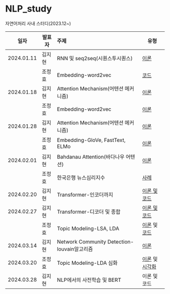 # NLP_study
자연어처리 사내 스터디(2023.12~)

|일자|발표자|주제|유형|
|------|---|:---|---|
|2024.01.11|김지현|RNN 및 seq2seq(시퀀스투시퀀스)|[이론](https://github.com/kjh8331267/NLP_study/blob/main/slide/RNN(%EC%88%9C%ED%99%98%EC%8B%A0%EA%B2%BD%EB%A7%9D)%20%EB%B0%8F%20seq2seq(%EC%8B%9C%ED%80%80%EC%8A%A4%ED%88%AC%EC%8B%9C%ED%80%80%EC%8A%A4).pdf)|
||조정효|Embedding-word2vec|[코드](https://github.com/jo-cho/nlp_study/blob/main/1_NLP_SUANLAB/_07_%EC%9E%84%EB%B2%A0%EB%94%A9(Embedding).ipynb)|
2024.01.18|김지현|Attention Mechanism(어텐션 메커니즘)|[이론](https://github.com/kjh8331267/NLP_study/blob/main/slide/Attention%20Mechanism(%EC%96%B4%ED%85%90%EC%85%98%20%EB%A9%94%EC%BB%A4%EB%8B%88%EC%A6%98).pdf)|
||조정효|Embedding-word2vec|[이론](https://github.com/jo-cho/nlp_study/blob/main/4_PPTS/word_embedding.pdf)|
2024.01.28|김지현|Attention Mechanism(어텐션 메커니즘)|[이론](https://github.com/kjh8331267/NLP_study/blob/main/slide/Attention%20Mechanism(%EC%96%B4%ED%85%90%EC%85%98%20%EB%A9%94%EC%BB%A4%EB%8B%88%EC%A6%98).pdf)|
||조정효|Embedding-GloVe, FastText, ELMo|[이론](https://github.com/jo-cho/nlp_study/blob/main/4_PPTS/word_embedding.pdf)|
2024.02.01|김지현|Bahdanau Attention(바다나우 어텐션)|[이론](https://github.com/kjh8331267/NLP_study/blob/main/slide/Attention%20Mechanism(%EC%96%B4%ED%85%90%EC%85%98%20%EB%A9%94%EC%BB%A4%EB%8B%88%EC%A6%98).pdf)|
||조정효|한국은행 뉴스심리지수|[사례](https://github.com/jo-cho/nlp_study/blob/main/3_PAPERS/summary/%ED%95%9C%EA%B5%AD%EC%9D%80%ED%96%89%20%EB%89%B4%EC%8A%A4%EC%8B%AC%EB%A6%AC%EC%A7%80%EC%88%98(NSI).pdf)|
2024.02.20|김지현|Transformer-인코더까지|[이론 및 코드](https://github.com/kjh8331267/NLP_study/blob/main/slide/Transformer(%ED%8A%B8%EB%9E%9C%EC%8A%A4%ED%8F%AC%EB%A8%B8).pdf)
2024.02.27|김지현|Transformer-디코더 및 종합|[이론 및 코드](https://github.com/kjh8331267/NLP_study/blob/main/slide/Transformer(%ED%8A%B8%EB%9E%9C%EC%8A%A4%ED%8F%AC%EB%A8%B8).pdf)
||조정효|Topic Modeling-LSA, LDA|[이론](https://github.com/jo-cho/nlp_study/blob/main/4_PPTS/topic_modeling.pdf) 및 [코드](https://github.com/jo-cho/nlp_study/blob/main/1_NLP_SUANLAB/_06_%ED%86%A0%ED%94%BD_%EB%AA%A8%EB%8D%B8%EB%A7%81(Topic_Modeling).ipynb)
2024.03.14|김지현|Network Community Detection-louvain알고리즘|[이론](https://github.com/kjh8331267/NLP_study/blob/main/slide/Transformer(%ED%8A%B8%EB%9E%9C%EC%8A%A4%ED%8F%AC%EB%A8%B8).pdf)|
|2024.03.20|조정효|Topic Modeling-LDA 심화|[이론](https://github.com/jo-cho/nlp_study/blob/main/4_PPTS/topic_modeling.pdf) 및 [시각화](https://github.com/jo-cho/eitm/blob/main/text_analysis/lda_epic.html)|
|2024.03.28|김지현|NLP에서의 사전학습 및 BERT|이론 및 코드|
 
